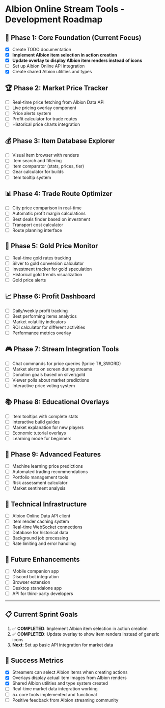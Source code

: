 # Albion Online Stream Tools - Development Roadmap

## 🎯 Phase 1: Core Foundation (Current Focus)
- [x] Create TODO documentation
- [x] **Implement Albion item selection in action creation**
- [x] **Update overlay to display Albion item renders instead of icons**
- [ ] Set up Albion Online API integration
- [x] Create shared Albion utilities and types

## 🏆 Phase 2: Market Price Tracker
- [ ] Real-time price fetching from Albion Data API
- [ ] Live pricing overlay component
- [ ] Price alerts system
- [ ] Profit calculator for trade routes
- [ ] Historical price charts integration

## 💰 Phase 3: Item Database Explorer
- [ ] Visual item browser with renders
- [ ] Item search and filtering
- [ ] Item comparator (stats, prices, tier)
- [ ] Gear calculator for builds
- [ ] Item tooltip system

## 📊 Phase 4: Trade Route Optimizer
- [ ] City price comparison in real-time
- [ ] Automatic profit margin calculations
- [ ] Best deals finder based on investment
- [ ] Transport cost calculator
- [ ] Route planning interface

## 🏅 Phase 5: Gold Price Monitor
- [ ] Real-time gold rates tracking
- [ ] Silver to gold conversion calculator
- [ ] Investment tracker for gold speculation
- [ ] Historical gold trends visualization
- [ ] Gold price alerts

## 📈 Phase 6: Profit Dashboard
- [ ] Daily/weekly profit tracking
- [ ] Best performing items analytics
- [ ] Market volatility indicators
- [ ] ROI calculator for different activities
- [ ] Performance metrics overlay

## 🎮 Phase 7: Stream Integration Tools
- [ ] Chat commands for price queries (!price T8_SWORD)
- [ ] Market alerts on screen during streams
- [ ] Donation goals based on silver/gold
- [ ] Viewer polls about market predictions
- [ ] Interactive price voting system

## 📚 Phase 8: Educational Overlays
- [ ] Item tooltips with complete stats
- [ ] Interactive build guides
- [ ] Market explanation for new players
- [ ] Economic tutorial overlays
- [ ] Learning mode for beginners

## 🚀 Phase 9: Advanced Features
- [ ] Machine learning price predictions
- [ ] Automated trading recommendations
- [ ] Portfolio management tools
- [ ] Risk assessment calculator
- [ ] Market sentiment analysis

## 🔧 Technical Infrastructure
- [ ] Albion Online Data API client
- [ ] Item render caching system
- [ ] Real-time WebSocket connections
- [ ] Database for historical data
- [ ] Background job processing
- [ ] Rate limiting and error handling

## 📱 Future Enhancements
- [ ] Mobile companion app
- [ ] Discord bot integration
- [ ] Browser extension
- [ ] Desktop standalone app
- [ ] API for third-party developers

---

## 📋 Current Sprint Goals
1. ✅ **COMPLETED**: Implement Albion item selection in action creation
2. ✅ **COMPLETED**: Update overlay to show item renders instead of generic icons  
3. **Next**: Set up basic API integration for market data

## 🎯 Success Metrics
- [x] Streamers can select Albion items when creating actions
- [x] Overlays display actual item images from Albion renders
- [x] Shared Albion utilities and type system created
- [ ] Real-time market data integration working
- [ ] 5+ core tools implemented and functional
- [ ] Positive feedback from Albion streaming community